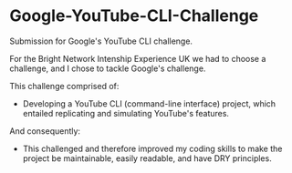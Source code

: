 # Google-YouTube-CLI-Challenge
Submission for Google's YouTube CLI challenge.

For the Bright Network Intenship Experience UK we had to choose a challenge, and I chose to tackle Google's challenge.

This challenge comprised of:
* Developing a YouTube CLI (command-line interface) project, which entailed replicating and simulating YouTube's features.

And consequently:
* This challenged and therefore improved my coding skills to make the project be maintainable, easily readable, and have DRY principles.
